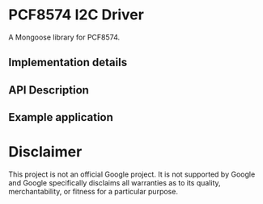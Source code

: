 # PCF8574 I2C Driver

A Mongoose library for PCF8574.

## Implementation details

## API Description

## Example application

# Disclaimer

This project is not an official Google project. It is not supported by Google
and Google specifically disclaims all warranties as to its quality,
merchantability, or fitness for a particular purpose.
